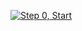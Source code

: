 [![Step 0, Start](https://github.com/skills/communicate-using-markdown/actions/workflows/0-start.yml/badge.svg?branch=main)](https://github.com/skills/communicate-using-markdown/actions/workflows/0-start.yml)
